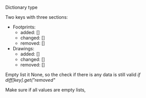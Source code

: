 Dictionary type

Two keys with three sections:
- Footprints: 
	- added: []
	- changed: []
	- removed: []
- Drawings:
	- added: []
	- changed: []
	- removed: []
	
Empty list it None, so the check if there is any data is still valid 
	*if diff[key].get("removed"*

Make sure if all values are empty lists,
